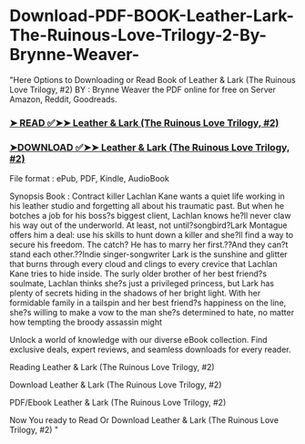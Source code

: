 # Download-PDF-BOOK-Leather-Lark-The-Ruinous-Love-Trilogy-2-By-Brynne-Weaver-

"Here Options to Downloading or Read Book of Leather & Lark (The Ruinous Love Trilogy, #2) BY : Brynne Weaver the PDF online for free on Server Amazon, Reddit, Goodreads.

### [➤ READ ✅➤➤ Leather & Lark (The Ruinous Love Trilogy, #2)](https://en.ebooksteach.xyz/?book=127611580-leather-lark)
### [➤DOWNLOAD ✅➤➤ Leather & Lark (The Ruinous Love Trilogy, #2)](https://en.ebooksteach.xyz/?book=127611580-leather-lark)

File format : ePub, PDF, Kindle, AudioBook

Synopsis Book : Contract killer Lachlan Kane wants a quiet life working in his leather studio and forgetting all about his traumatic past. But when he botches a job for his boss?s biggest client, Lachlan knows he?ll never claw his way out of the underworld. At least, not until?songbird?Lark Montague offers him a deal: use his skills to hunt down a killer and she?ll find a way to secure his freedom. The catch? He has to marry her first.??And they can?t stand each other.??Indie singer-songwriter Lark is the sunshine and glitter that burns through every cloud and clings to every crevice that Lachlan Kane tries to hide inside. The surly older brother of her best friend?s soulmate, Lachlan thinks she?s just a privileged princess, but Lark has plenty of secrets hiding in the shadows of her bright light. With her formidable family in a tailspin and her best friend?s happiness on the line, she?s willing to make a vow to the man she?s determined to hate, no matter how tempting the broody assassin might 

Unlock a world of knowledge with our diverse eBook collection. Find exclusive deals, expert reviews, and seamless downloads for every reader.

Reading Leather & Lark (The Ruinous Love Trilogy, #2)

Download Leather & Lark (The Ruinous Love Trilogy, #2)

PDF/Ebook Leather & Lark (The Ruinous Love Trilogy, #2)

Now You ready to Read Or Download Leather & Lark (The Ruinous Love Trilogy, #2)
"
